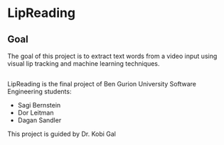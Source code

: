 LipReading
==========

## Goal

The goal of this project is to extract text words from a video input using visual lip tracking and machine learning techniques.

## 

LipReading is the final project of Ben Gurion University Software Engineering students:
* Sagi Bernstein
* Dor Leitman
* Dagan Sandler

This project is guided by Dr. Kobi Gal